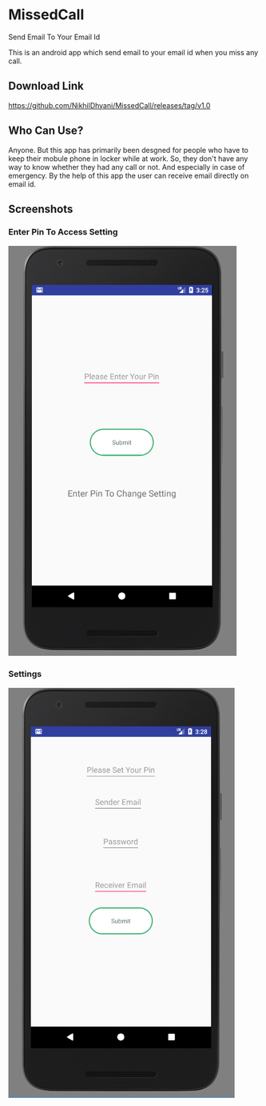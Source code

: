 # MissedCall
Send Email To Your Email Id 

This is an android app which send email to your email id when you miss any call. 

## Download Link
   https://github.com/NikhilDhyani/MissedCall/releases/tag/v1.0

## Who Can Use?

Anyone. But this app has primarily been desgned for people who have to keep their mobule phone in locker while at work. So, they don't have any way to know whether they had any call or not. And especially in case of emergency. By the help of this app the user can receive email directly on email id.

## Screenshots

### Enter Pin To Access Setting

![](https://github.com/NikhilDhyani/MissedCall/blob/master/vpin.PNG)


### Settings
 
![](https://github.com/NikhilDhyani/MissedCall/blob/master/email-pass.PNG) 



